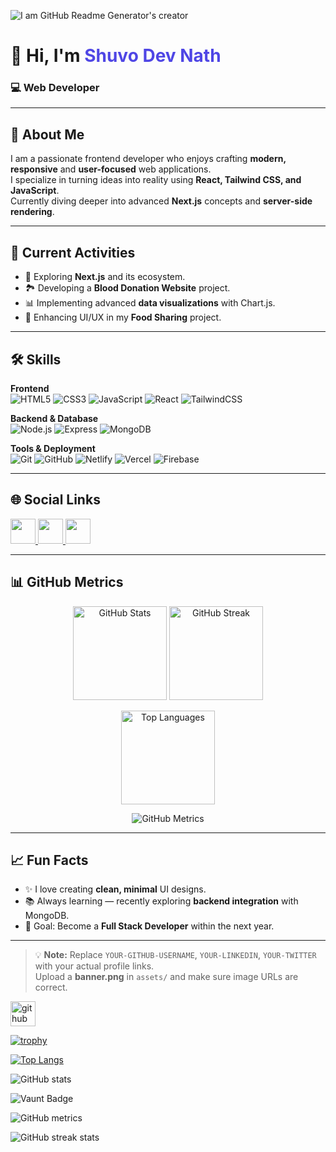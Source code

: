 ![I am GitHub Readme Generator's creator](https://i.ibb.co.com/bwJNTL1/Black-Abstract-Software-Technology-Corporate-Linked-In-Banner-1584-x-540-px-1.png)


<h1 >👋 Hi, I'm <span style="color:#4F46E5;">Shuvo Dev Nath</span></h1>
<h3 >💻 Web Developer</h3>

---

## 🚀 About Me
I am a passionate frontend developer who enjoys crafting **modern, responsive** and **user-focused** web applications.  
I specialize in turning ideas into reality using **React, Tailwind CSS, and JavaScript**.  
Currently diving deeper into advanced **Next.js** concepts and **server-side rendering**.

---

## 📌 Current Activities
- 🚀 Exploring **Next.js** and its ecosystem.
- 🏞️  Developing a **Blood Donation Website** project.
- 📊 Implementing advanced **data visualizations** with Chart.js.
- 🌱 Enhancing UI/UX in my **Food Sharing** project.

---

## 🛠️ Skills

**Frontend**
<br>
![HTML5](https://skillicons.dev/icons?i=html)
![CSS3](https://skillicons.dev/icons?i=css)
![JavaScript](https://skillicons.dev/icons?i=javascript)
![React](https://skillicons.dev/icons?i=react)
![TailwindCSS](https://skillicons.dev/icons?i=tailwind)

**Backend & Database**
<br>
![Node.js](https://skillicons.dev/icons?i=nodejs)
![Express](https://skillicons.dev/icons?i=express)
![MongoDB](https://skillicons.dev/icons?i=mongodb)

**Tools & Deployment**
<br>
![Git](https://skillicons.dev/icons?i=git)
![GitHub](https://skillicons.dev/icons?i=github)
![Netlify](https://skillicons.dev/icons?i=netlify)
![Vercel](https://skillicons.dev/icons?i=vercel)
![Firebase](https://skillicons.dev/icons?i=firebase)

---

## 🌐 Social Links

<p align="left">
  <a href="https://github.com/SDNATH-Git" target="_blank">
    <img src="https://skillicons.dev/icons?i=github" height="40" />
  </a>
  <a href="https://www.linkedin.com/in/sd-nath-359703255/" target="_blank">
    <img src="https://skillicons.dev/icons?i=linkedin" height="40" />
  </a>
  <a href="https://x.com/SDNATH1971">
    <img src="https://skillicons.dev/icons?i=twitter" height="40" />
  </a>
</p>


---

## 📊 GitHub Metrics

<p align="center">
  <img src="https://github-readme-stats.vercel.app/api?username=YOUR-GITHUB-USERNAME&show_icons=true&theme=tokyonight" alt="GitHub Stats" height="150"/> 
  <img src="https://github-readme-streak-stats.herokuapp.com/?user=YOUR-GITHUB-USERNAME&theme=tokyonight" alt="GitHub Streak" height="150"/>
</p>

<p align="center">
  <img src="https://github-readme-stats.vercel.app/api/top-langs/?username=YOUR-GITHUB-USERNAME&layout=compact&theme=tokyonight" alt="Top Languages" height="150"/>
</p>

<p align="center">
  <img src="https://github-profile-summary-cards.vercel.app/api/cards/profile-details?username=YOUR-GITHUB-USERNAME&theme=tokyonight" alt="GitHub Metrics"/>
</p>

---

## 📈 Fun Facts
- ✨ I love creating **clean, minimal** UI designs.
- 📚 Always learning — recently exploring **backend integration** with MongoDB.
- 🎯 Goal: Become a **Full Stack Developer** within the next year.

---

> 💡 **Note:** Replace `YOUR-GITHUB-USERNAME`, `YOUR-LINKEDIN`, `YOUR-TWITTER` with your actual profile links.  
> Upload a **banner.png** in `assets/` and make sure image URLs are correct.










[<img src='https://cdn.jsdelivr.net/npm/simple-icons@3.0.1/icons/github.svg' alt='github' height='40'>](https://github.com/SDNATH-GIT)  

[![trophy](https://github-profile-trophy.vercel.app/?username=SDNATH-GIT)](https://github.com/ryo-ma/github-profile-trophy)

[![Top Langs](https://github-readme-stats.vercel.app/api/top-langs/?username=SDNATH-GIT)](https://github.com/anuraghazra/github-readme-stats)

![GitHub stats](https://github-readme-stats.vercel.app/api?username=SDNATH-GIT&show_icons=true&count_private=true)  

![Vaunt Badge](https://api.vaunt.dev/v1/github/entities/SDNATH-GIT/contributions?format=svg&private=true)  

![GitHub metrics](https://metrics.lecoq.io/SDNATH-GIT)  

![GitHub streak stats](https://streak-stats.demolab.com/?user=SDNATH-GIT)  

